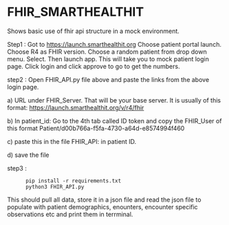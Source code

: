 # FHIR_SMARTHEALTHIT
Shows basic use of fhir api structure in a mock environment.


Step1 : Got to https://launch.smarthealthit.org
Choose patient portal launch. Choose R4 as FHIR version. Choose a random patient from drop down menu. Select. Then launch app. This will take you to mock patient login page. Click login and click approve to go to get the numbers.


step2 : 
Open FHIR_API.py file above and paste the links from the above login page. 

a) URL under FHIR_Server. That will be your base server. It is usually of this format: https://launch.smarthealthit.org/v/r4/fhir

b) In patient_id: Go to the 4th tab called ID token and copy the FHIR_User of this format Patient/d00b766a-f5fa-4730-a64d-e8574994f460

c) paste this in the file FHIR_API: in patient ID.

d) save the file


step3 : 

          pip install -r requirements.txt
          python3 FHIR_API.py

This should pull all data, store it in a json file and read the json file to populate with patient demographics, enounters, encounter specific observations etc and print them in terrminal.
